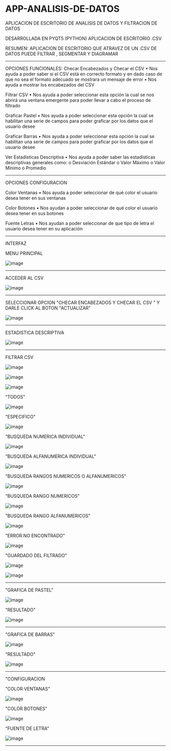# APP-ANALISIS-DE-DATOS
APLICACION DE ESCRITORIO DE ANALISIS DE DATOS Y FILTRACION DE DATOS 

DESARROLLADA EN PYQT5 (PYTHON) APLICACION DE ESCRITORIO .CSV

RESUMEN: APLICACION DE ESCRITORIO QUE ATRAVEZ DE UN .CSV DE DATOS PUEDE FILTRAR , SEGMENTAR Y DIAGRAMAR 

----------------------------------------------------------------------------------------------------------
OPCIONES FUNCIONALES:
  Checar Encabezados y Checar el CSV
    • Nos ayuda a poder saber si el CSV está en correcto formato y en dado caso de
    que no sea el formato adecuado se mostrara un mensaje de error
    • Nos ayuda a mostrar los encabezados del CSV
    
  Filtrar CSV
    • Nos ayuda a poder seleccionar esta opción la cual se nos abrirá una ventana
    emergente para poder llevar a cabo el proceso de filtrado
  
  Graficar Pastel
    • Nos ayuda a poder seleccionar esta opción la cual se habilitan una serie de
    campos para poder graficar por los datos que el usuario desee
    
  Graficar Barras
    • Nos ayuda a poder seleccionar esta opción la cual se habilitan una serie de
    campos para poder graficar por los datos que el usuario desee
    
  Ver Estadísticas Descriptiva
    • Nos ayuda a poder saber las estadísticas descriptivas generales como:
      o Desviación Estándar
      o Valor Máximo
      o Valor Mínimo
      o Promedio

----------------------------------------------------------------------------------------------------------

OPCIONES CONFIGURACION

  Color Ventanas
    • Nos ayuda a poder seleccionar de qué color el usuario desea tener en sus
    ventanas
    
  Color Botones
    • Nos ayudan a poder seleccionar de qué color el usuario desea tener en sus
    botones
    
  Fuente Letras
    • Nos ayudan a poder seleccionar de que tipo de letra el usuario desea tener en
    su aplicación
    
----------------------------------------------------------------------------------------------------------
INTERFAZ


MENU PRINCIPAL

![image](https://user-images.githubusercontent.com/60913160/228121524-1a29274d-8747-4338-9593-8b7404208021.png)


----------------------------------------------------------------------------------------------------------

ACCEDER AL CSV

![image](https://user-images.githubusercontent.com/60913160/228121595-cf525a29-9e7a-4e80-9880-adabe8b20700.png)


----------------------------------------------------------------------------------------------------------

SELECCIONAR OPCION "CHECAR ENCABEZADOS Y CHECAR EL CSV " Y DARLE CLICK AL BOTON "ACTUALIZAR"

![image](https://user-images.githubusercontent.com/60913160/228122323-138e80a5-7389-4e22-82b5-c4aca2e1e5df.png)



----------------------------------------------------------------------------------------------------------



ESTADISTICA DESCRIPTIVA

![image](https://user-images.githubusercontent.com/60913160/228122402-f2c1f7fc-5468-4faa-994a-330ce3163aa6.png)

----------------------------------------------------------------------------------------------------------

FILTRAR CSV

![image](https://user-images.githubusercontent.com/60913160/228122583-20991438-b5d7-4be4-8c74-a783701cc83e.png)



![image](https://user-images.githubusercontent.com/60913160/228122649-241273e7-3783-4344-8767-cb6270ba79be.png)


![image](https://user-images.githubusercontent.com/60913160/228122699-f50f1042-b6d2-48ef-ba5a-ec688f160c3c.png)

"TODOS"

![image](https://user-images.githubusercontent.com/60913160/228122891-1c5f4d3e-8903-4425-baca-0a7536147829.png)

"ESPECIFICO"

![image](https://user-images.githubusercontent.com/60913160/228123011-edf38c2d-3d00-40ce-8bc3-3ed053e891b7.png)


"BUSQUEDA NUMERICA INDIVIDUAL"

![image](https://user-images.githubusercontent.com/60913160/228123085-0b61071c-d617-4309-9f9a-2dfbeb657604.png)


"BUSQUEDA ALFANUMERICA INDIVIDUAL"

![image](https://user-images.githubusercontent.com/60913160/228123146-4c20fb7c-9f2e-4b18-9499-f1b94b9b3ea3.png)


"BUSQUEDA RANGOS NUMERICOS O ALFANUMERICOS"

![image](https://user-images.githubusercontent.com/60913160/228123235-91188896-a405-448f-a5b7-c4a89ea93530.png)


"BUSQUEDA RANGO NUMERICOS"

![image](https://user-images.githubusercontent.com/60913160/228123325-2c8169a1-65d2-4a37-8f5f-f376c96db8aa.png)


"BUSQUEDA RANGO ALFANUMERICOS"

![image](https://user-images.githubusercontent.com/60913160/228123390-cc034759-77f3-4209-8bc7-366fdd9b77cc.png)


"ERROR NO ENCONTRADO"

![image](https://user-images.githubusercontent.com/60913160/228123451-26321f2b-18e4-4253-a584-36804805c755.png)


"GUARDADO DEL FILTRADO"

![image](https://user-images.githubusercontent.com/60913160/228123508-1ae27285-e7ac-44f2-9b81-b029f57995da.png)


![image](https://user-images.githubusercontent.com/60913160/228123528-54be121a-d53a-4371-970f-78734ed3be1c.png)



----------------------------------------------------------------------------------------------------------


"GRAFICA DE PASTEL"

![image](https://user-images.githubusercontent.com/60913160/228123601-b45e8f35-f5cd-4fb4-a90d-91190928153e.png)


"RESULTADO"

![image](https://user-images.githubusercontent.com/60913160/228123646-bf3d687b-2ae6-47c0-a960-cc99ae3fd7cd.png)


----------------------------------------------------------------------------------------------------------

"GRAFICA DE BARRAS"

![image](https://user-images.githubusercontent.com/60913160/228123752-3e286b90-fbd9-46e5-b6f6-67c47311af89.png)


"RESULTADO"

![image](https://user-images.githubusercontent.com/60913160/228123802-82e69b16-8135-4503-ba06-fe3df71e67dd.png)


----------------------------------------------------------------------------------------------------------


"CONFIGURACION

  "COLOR VENTANAS"
  
  ![image](https://user-images.githubusercontent.com/60913160/228123877-67cd1659-40d0-4360-ad48-1afae68d0a57.png)


  "COLOR BOTONES"
  
  ![image](https://user-images.githubusercontent.com/60913160/228123939-37a57aac-1367-40fc-8d94-4689be05e5e1.png)


  "FUENTE DE LETRA"
  
  ![image](https://user-images.githubusercontent.com/60913160/228124007-2a62772b-f8c5-4566-a32b-68b1cacb3fe8.png)


----------------------------------------------------------------------------------------------------------





